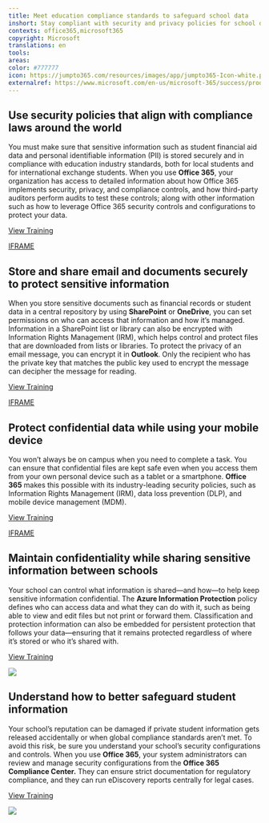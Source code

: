```yaml
---
title: Meet education compliance standards to safeguard school data
inshort: Stay compliant with security and privacy policies for school data to protect sensitive student and school information.
contexts: office365,microsoft365
copyright: Microsoft
translations: en
tools: 
areas: 
color: #777777
icon: https://jumpto365.com/resources/images/app/jumpto365-Icon-white.png
externalref: https://www.microsoft.com/en-us/microsoft-365/success/productivitylibrary/meet-education-compliance-standards-to-safeguard-school-data
---
```


## Use security policies that align with compliance laws around the world

You must make sure that sensitive information such as student financial aid data and personal identifiable information (PII) is stored securely and in compliance with education industry standards, both for local students and for international exchange students. When you use **Office 365**, your organization has access to detailed information about how Office 365 implements security, privacy, and compliance controls, and how third-party auditors perform audits to test these controls; along with other information such as how to leverage Office 365 security controls and configurations to protect your data.

[View Training](https://support.office.com/article/Service-assurance-in-the-Office-365-Security-Compliance-Center-47e8b964-4b09-44f7-a2d7-b8a06e8e389c)

[IFRAME](https://www.microsoft.com/en-us/videoplayer/embed/RE1TwWG)

## Store and share email and documents securely to protect sensitive information

When you store sensitive documents such as financial records or student data in a central repository by using **SharePoint** or **OneDrive**, you can set permissions on who can access that information and how it’s managed. Information in a SharePoint list or library can also be encrypted with Information Rights Management (IRM), which helps control and protect files that are downloaded from lists or libraries. To protect the privacy of an email message, you can encrypt it in **Outlook**. Only the recipient who has the private key that matches the public key used to encrypt the message can decipher the message for reading.

[View Training](https://support.office.com/article/encrypt-email-messages-373339cb-bf1a-4509-b296-802a39d801dc)

[IFRAME](https://www.microsoft.com/en-us/videoplayer/embed/RE1TmqW)

## Protect confidential data while using your mobile device

You won’t always be on campus when you need to complete a task. You can ensure that confidential files are kept safe even when you access them from your own personal device such as a tablet or a smartphone. **Office 365** makes this possible with its industry-leading security policies, such as Information Rights Management (IRM), data loss prevention (DLP), and mobile device management (MDM).

[View Training](https://support.office.com/article/Data-governance-in-the-Office-365-Security-Compliance-Center-5FE09846-41B6-4168-9C48-2EB491B69DC2)

[IFRAME](https://www.microsoft.com/en-us/videoplayer/embed/RE1TwSZ)

## Maintain confidentiality while sharing sensitive information between schools

Your school can control what information is shared—and how—to help keep sensitive information confidential. The **Azure Information Protection** policy defines who can access data and what they can do with it, such as being able to view and edit files but not print or forward them. Classification and protection information can also be embedded for persistent protection that follows your data—ensuring that it remains protected regardless of where it’s stored or who it’s shared with.

[View Training](https://docs.microsoft.com/information-protection/understand-explore/what-is-information-protection)

![](http://img-prod-cms-rt-microsoft-com.akamaized.net/cms/api/am/imageFileData/RE1NyWy?ver=26a2)

## Understand how to better safeguard student information

Your school’s reputation can be damaged if private student information gets released accidentally or when global compliance standards aren’t met. To avoid this risk, be sure you understand your school’s security configurations and controls. When you use **Office 365**, your system administrators can review and manage security configurations from the **Office 365 Compliance Center.** They can ensure strict documentation for regulatory compliance, and they can run eDiscovery reports centrally for legal cases.

[View Training](https://support.office.com/article/Office-365-Security-Compliance-Center-7e696a40-b86b-4a20-afcc-559218b7b1b8?ui=en-US&rs=en-US&ad=US)

![](http://img-prod-cms-rt-microsoft-com.akamaized.net/cms/api/am/imageFileData/RE1YeAZ?ver=7b0c)

